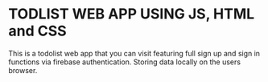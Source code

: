 # TODLIST WEB APP USING JS, HTML and CSS
This is a todolist web app that you can visit  featuring full sign up and sign in functions via firebase authentication. Storing data locally on the users browser.
